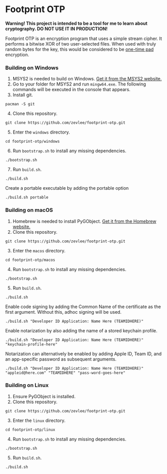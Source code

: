 # Footprint OTP

**Warning! This project is intended to be a tool for me to learn about cryptography. DO NOT USE IT IN PRODUCTION!**

Footprint OTP is an encryption program that uses a simple stream cipher. It performs a bitwise XOR of two user-selected files. When used with truly random bytes for the key, this would be considered to be [one-time pad](https://en.wikipedia.org/wiki/One-time_pad) encryption.

### Building on Windows
1. MSYS2 is needed to build on Windows. [Get it from the MSYS2 website.](https://www.msys2.org/)
2. Go to your folder for MSYS2 and run `mingw64.exe`. The following commands will be executed in the console that appears.
3. Install git.
```
pacman -S git
```
4. Clone this repository.
```
git clone https://github.com/zevlee/footprint-otp.git
```
5. Enter the `windows` directory.
```
cd footprint-otp/windows
```
6. Run `bootstrap.sh` to install any missing dependencies.
```
./bootstrap.sh
```
7. Run `build.sh`.
```
./build.sh
```
Create a portable executable by adding the portable option
```
./build.sh portable
```

### Building on macOS
1. Homebrew is needed to install PyGObject. [Get it from the Homebrew website.](https://brew.sh)
2. Clone this repository.
```
git clone https://github.com/zevlee/footprint-otp.git
```
3. Enter the `macos` directory.
```
cd footprint-otp/macos
```
4. Run `bootstrap.sh` to install any missing dependencies.
```
./bootstrap.sh
```
5. Run `build.sh`.
```
./build.sh
```
Enable code signing by adding the Common Name of the certificate as the first argument. Without this, adhoc signing will be used.
```
./build.sh "Developer ID Application: Name Here (TEAMIDHERE)"
```
Enable notarization by also adding the name of a stored keychain profile.
```
./build.sh "Developer ID Application: Name Here (TEAMIDHERE)" "keychain-profile-here"
```
Notarization can alternatively be enabled by adding Apple ID, Team ID, and an app-specific password as subsequent arguments.
```
./build.sh "Developer ID Application: Name Here (TEAMIDHERE)" "appleid@here.com" "TEAMIDHERE" "pass-word-goes-here"
```

### Building on Linux
1. Ensure PyGObject is installed.
2. Clone this repository.
```
git clone https://github.com/zevlee/footprint-otp.git
```
3. Enter the `linux` directory.
```
cd footprint-otp/linux
```
4. Run `bootstrap.sh` to install any missing dependencies.
```
./bootstrap.sh
```
5. Run `build.sh`.
```
./build.sh
```
